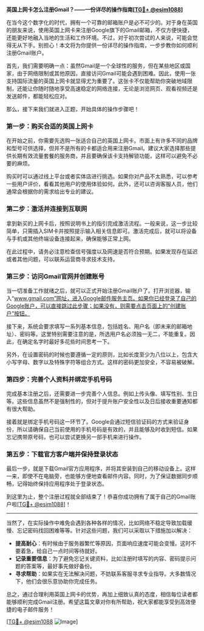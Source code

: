 **英国上网卡怎么注册Gmail？——一份详尽的操作指南[[TG💪+ @esim1088](https://t.me/s/esim1088)]**

在当今这个数字化的时代，拥有一个可靠的邮箱账户是必不可少的。对于身在英国的朋友来说，使用英国上网卡来注册Google旗下的Gmail邮箱，不仅方便快捷，还能更好地融入当地的生活和工作环境。不过，对于初次尝试的人来说，可能会觉得无从下手。别担心！本文将为你提供一份详尽的操作指南，一步步教你如何顺利注册Gmail账户。

首先，我们需要明确一点：虽然Gmail是一个全球性的服务，但在某些地区或国家，由于网络限制或其他原因，直接访问Gmail可能会遇到困难。因此，使用一张支持国际流量的英国上网卡就显得尤为重要了。这张卡不仅能帮助你突破地域限制，还能让你随时随地享受高速稳定的网络连接，无论是浏览网页、观看视频还是发送邮件，都能轻松应对。

那么，接下来我们就进入正题，开始具体的操作步骤吧！

### 第一步：购买合适的英国上网卡

在开始之前，你需要先选购一张适合自己的英国上网卡。市面上有许多不同的品牌和型号可供选择，但并不是所有的卡都适合用来注册Gmail。建议大家选择那些提供长期有效流量套餐的服务商，并且要确保该卡支持解锁功能，这样可以避免不必要的麻烦。

购买时可以通过线上平台或者实体店进行挑选。如果你对产品不太熟悉，可以参考一些用户评价，看看其他用户的使用体验如何。此外，还可以咨询客服人员，他们通常会根据你的需求给出专业的建议。

### 第二步：激活并连接到互联网

拿到新买的上网卡后，按照说明书上的指引完成激活流程。一般来说，这一步比较简单，只需插入SIM卡并按照提示输入相关信息即可。激活完成后，就可以将设备与手机或其他终端设备连接起来，确保能够正常上网。

在此过程中，请务必注意检查信号强度以及网速是否符合预期。如果发现存在延迟或者其他问题，可以联系运营商寻求技术支持。

### 第三步：访问Gmail官网并创建账号

当一切准备工作就绪之后，就可以正式开始注册Gmail账户了。打开浏览器，输入“www.gmail.com”网址，进入Google邮件服务主页。如果你已经登录了自己的Google账户，可以直接跳过此步骤；如果没有，则需要点击页面上的“创建账户”按钮。

接下来，系统会要求填写一系列基本信息，包括姓名、用户名（即未来的邮箱地址）、密码等。这里特别需要注意的是，所选用户名必须独一无二，不能重复。因此，在确定名字时最好多花些时间思考一下。

另外，在设置密码的时候也要遵循一定的原则，比如长度至少为八位以上，包含大小写字母、数字以及特殊字符等组合方式。这样的密码更加安全，不容易被破解。

### 第四步：完善个人资料并绑定手机号码

完成基本注册之后，还需要进一步完善个人信息。例如上传头像、填写性别、生日等。这些信息虽然不是强制性的，但对于提升账户安全性以及日后接收重要通知都有很大帮助。

接着就是绑定手机号码这一环节了。Google会通过短信验证码的方式来验证身份，所以请确保自己当前使用的手机号码是有效的，并且能够及时收到短信。如果忘记携带原号码，也可以尝试更换另一部手机来进行操作。

### 第五步：下载官方客户端并保持登录状态

最后一步，就是下载Gmail官方应用程序，并将其安装到自己的移动设备上。这样一来，即使不在电脑旁，也能够方便地查看邮件内容。同时，为了保证数据同步顺畅，记得始终保持应用程序处于登录状态。

到这里为止，整个注册过程就全部结束了！恭喜你成功拥有了属于自己的Gmail账户啦[[TG💪+ @esim1088](https://t.me/s/esim1088)]！

---

当然了，在实际操作中难免会遇到各种各样的情况，比如网络不稳定导致加载缓慢、忘记密码找回困难等等。针对这些问题，我们可以采取以下措施加以解决：

- **提高耐心**：有时候由于服务器繁忙等原因，页面响应速度可能会变慢。这时不要着急，给自己一点时间等待就好。
- **记录重要信息**：为了避免忘记关键资料，比如注册时填写的内容、密码提示问题的答案等，最好事先做好备份。
- **寻求帮助**：如果实在无法解决问题，不妨联系客服寻求专业指导。大多数情况下，他们会很乐意协助你完成任务。

总之，通过合理利用英国上网卡的优势，再加上细致认真的态度，相信每位读者都能够顺利完成Gmail注册。希望这篇文章对你有所帮助，祝大家都能享受到高效便捷的电子邮件服务！

[[TG💪+ @esim1088](https://t.me/s/esim1088) ![Image](https://i.postimg.cc/4NQfJmqS/Snipaste-2025-05-13-00-14-12.png)]